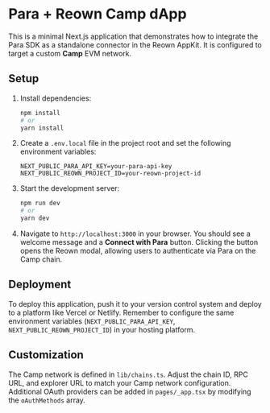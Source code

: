 # Para + Reown Camp dApp

This is a minimal Next.js application that demonstrates how to integrate the Para SDK as a standalone connector in the Reown AppKit. It is configured to target a custom **Camp** EVM network.

## Setup

1. Install dependencies:

   ```bash
   npm install
   # or
   yarn install
   ```

2. Create a `.env.local` file in the project root and set the following environment variables:

   ```env
   NEXT_PUBLIC_PARA_API_KEY=your-para-api-key
   NEXT_PUBLIC_REOWN_PROJECT_ID=your-reown-project-id
   ```

3. Start the development server:

   ```bash
   npm run dev
   # or
   yarn dev
   ```

4. Navigate to `http://localhost:3000` in your browser. You should see a welcome message and a **Connect with Para** button. Clicking the button opens the Reown modal, allowing users to authenticate via Para on the Camp chain.

## Deployment

To deploy this application, push it to your version control system and deploy to a platform like Vercel or Netlify. Remember to configure the same environment variables (`NEXT_PUBLIC_PARA_API_KEY`, `NEXT_PUBLIC_REOWN_PROJECT_ID`) in your hosting platform.

## Customization

The Camp network is defined in `lib/chains.ts`. Adjust the chain ID, RPC URL, and explorer URL to match your Camp network configuration. Additional OAuth providers can be added in `pages/_app.tsx` by modifying the `oAuthMethods` array.